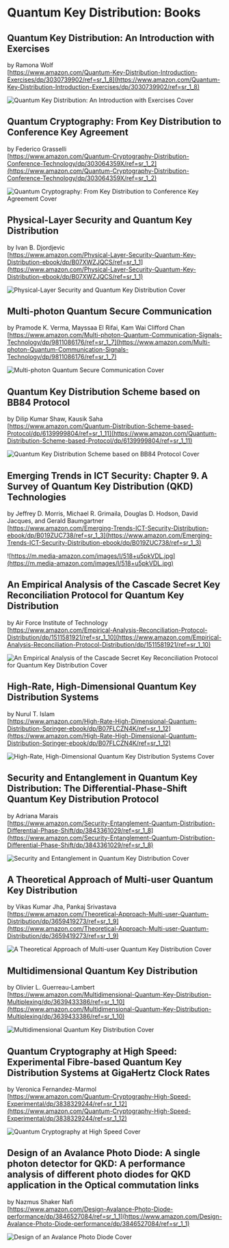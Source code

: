 # Quantum Key Distribution: Books

## Quantum Key Distribution: An Introduction with Exercises

by Ramona Wolf<br/>
[https://www.amazon.com/Quantum-Key-Distribution-Introduction-Exercises/dp/3030739902/ref=sr_1_8](https://www.amazon.com/Quantum-Key-Distribution-Introduction-Exercises/dp/3030739902/ref=sr_1_8)

![Quantum Key Distribution: An Introduction with Exercises Cover](https://images-na.ssl-images-amazon.com/images/I/41fhGR0o35L._SX328_BO1,204,203,200_.jpg)

## Quantum Cryptography: From Key Distribution to Conference Key Agreement

by Federico Grasselli<br/>
[https://www.amazon.com/Quantum-Cryptography-Distribution-Conference-Technology/dp/303064359X/ref=sr_1_2](https://www.amazon.com/Quantum-Cryptography-Distribution-Conference-Technology/dp/303064359X/ref=sr_1_2)

![Quantum Cryptography: From Key Distribution to Conference Key Agreement Cover](https://images-na.ssl-images-amazon.com/images/I/41nsFL02FDL._SX313_BO1,204,203,200_.jpg)

## Physical-Layer Security and Quantum Key Distribution

by Ivan B. Djordjevic<br/>
[https://www.amazon.com/Physical-Layer-Security-Quantum-Key-Distribution-ebook/dp/B07XWZJQCS/ref=sr_1_1](https://www.amazon.com/Physical-Layer-Security-Quantum-Key-Distribution-ebook/dp/B07XWZJQCS/ref=sr_1_1)

![Physical-Layer Security and Quantum Key Distribution Cover](https://images-na.ssl-images-amazon.com/images/I/41Rm+EOKr3L._SX330_BO1,204,203,200_.jpg)

## Multi-photon Quantum Secure Communication

by Pramode K. Verma, Mayssaa El Rifai, Kam Wai Clifford Chan<br/>
[https://www.amazon.com/Multi-photon-Quantum-Communication-Signals-Technology/dp/9811086176/ref=sr_1_7](https://www.amazon.com/Multi-photon-Quantum-Communication-Signals-Technology/dp/9811086176/ref=sr_1_7)

![Multi-photon Quantum Secure Communication Cover](https://images-na.ssl-images-amazon.com/images/I/41dWSvRMlAL._SX313_BO1,204,203,200_.jpg)

## Quantum Key Distribution Scheme based on BB84 Protocol

by Dilip Kumar Shaw, Kausik Saha<br/>
[https://www.amazon.com/Quantum-Distribution-Scheme-based-Protocol/dp/6139999804/ref=sr_1_11](https://www.amazon.com/Quantum-Distribution-Scheme-based-Protocol/dp/6139999804/ref=sr_1_11)

![Quantum Key Distribution Scheme based on BB84 Protocol Cover](https://images-na.ssl-images-amazon.com/images/I/41W+OKIuHGL._SX336_BO1,204,203,200_.jpg)

## Emerging Trends in ICT Security: Chapter 9. A Survey of Quantum Key Distribution (QKD) Technologies

by Jeffrey D. Morris, Michael R. Grimaila, Douglas D. Hodson, David Jacques, and Gerald Baumgartner<br/>
[https://www.amazon.com/Emerging-Trends-ICT-Security-Distribution-ebook/dp/B019ZUC738/ref=sr_1_3](https://www.amazon.com/Emerging-Trends-ICT-Security-Distribution-ebook/dp/B019ZUC738/ref=sr_1_3)

![https://m.media-amazon.com/images/I/518+u5pkVDL.jpg](https://m.media-amazon.com/images/I/518+u5pkVDL.jpg)

## An Empirical Analysis of the Cascade Secret Key Reconciliation Protocol for Quantum Key Distribution

by Air Force Institute of Technology<br/>
[https://www.amazon.com/Empirical-Analysis-Reconciliation-Protocol-Distribution/dp/1511581921/ref=sr_1_10](https://www.amazon.com/Empirical-Analysis-Reconciliation-Protocol-Distribution/dp/1511581921/ref=sr_1_10)

![An Empirical Analysis of the Cascade Secret Key Reconciliation Protocol for Quantum Key Distribution Cover](https://images-na.ssl-images-amazon.com/images/I/51ntiljN+YL._SX384_BO1,204,203,200_.jpg)

## High-Rate, High-Dimensional Quantum Key Distribution Systems

by Nurul T. Islam<br/>
[https://www.amazon.com/High-Rate-High-Dimensional-Quantum-Distribution-Springer-ebook/dp/B07FLCZN4K/ref=sr_1_12](https://www.amazon.com/High-Rate-High-Dimensional-Quantum-Distribution-Springer-ebook/dp/B07FLCZN4K/ref=sr_1_12)

![High-Rate, High-Dimensional Quantum Key Distribution Systems Cover](https://images-na.ssl-images-amazon.com/images/I/41aWd3vmYOL._SX330_BO1,204,203,200_.jpg)

## Security and Entanglement in Quantum Key Distribution: The Differential-Phase-Shift Quantum Key Distribution Protocol

by Adriana Marais<br/>
[https://www.amazon.com/Security-Entanglement-Quantum-Distribution-Differential-Phase-Shift/dp/3843361029/ref=sr_1_8](https://www.amazon.com/Security-Entanglement-Quantum-Distribution-Differential-Phase-Shift/dp/3843361029/ref=sr_1_8)

![Security and Entanglement in Quantum Key Distribution Cover](https://images-na.ssl-images-amazon.com/images/I/51yD5Nh6QGL._SX339_BO1,204,203,200_.jpg)

## A Theoretical Approach of Multi-user Quantum Key Distribution

by Vikas Kumar Jha, Pankaj Srivastava<br/>
[https://www.amazon.com/Theoretical-Approach-Multi-user-Quantum-Distribution/dp/3659419273/ref=sr_1_9](https://www.amazon.com/Theoretical-Approach-Multi-user-Quantum-Distribution/dp/3659419273/ref=sr_1_9)

![A Theoretical Approach of Multi-user Quantum Key Distribution Cover](https://images-na.ssl-images-amazon.com/images/I/413U30LGd5L._SX339_BO1,204,203,200_.jpg)

## Multidimensional Quantum Key Distribution

by Olivier L. Guerreau-Lambert<br/>
[https://www.amazon.com/Multidimensional-Quantum-Key-Distribution-Multiplexing/dp/3639433386/ref=sr_1_10](https://www.amazon.com/Multidimensional-Quantum-Key-Distribution-Multiplexing/dp/3639433386/ref=sr_1_10)

![Multidimensional Quantum Key Distribution Cover](https://images-na.ssl-images-amazon.com/images/I/51QZs+4-6IL._SX339_BO1,204,203,200_.jpg)

## Quantum Cryptography at High Speed: Experimental Fibre-based Quantum Key Distribution Systems at GigaHertz Clock Rates

by Veronica Fernandez-Marmol<br/>
[https://www.amazon.com/Quantum-Cryptography-High-Speed-Experimental/dp/3838329244/ref=sr_1_12](https://www.amazon.com/Quantum-Cryptography-High-Speed-Experimental/dp/3838329244/ref=sr_1_12)

![Quantum Cryptography at High Speed Cover](https://images-na.ssl-images-amazon.com/images/I/41iYOVzDl7L._SX339_BO1,204,203,200_.jpg)

## Design of an Avalance Photo Diode: A single photon detector for QKD: A performance analysis of different photo diodes for QKD application in the Optical commutation links

by Nazmus Shaker Nafi<br/>
[https://www.amazon.com/Design-Avalance-Photo-Diode-performance/dp/3846527084/ref=sr_1_1](https://www.amazon.com/Design-Avalance-Photo-Diode-performance/dp/3846527084/ref=sr_1_1)

![Design of an Avalance Photo Diode Cover](https://images-na.ssl-images-amazon.com/images/I/51aTeGgw2tL._SX339_BO1,204,203,200_.jpg)

